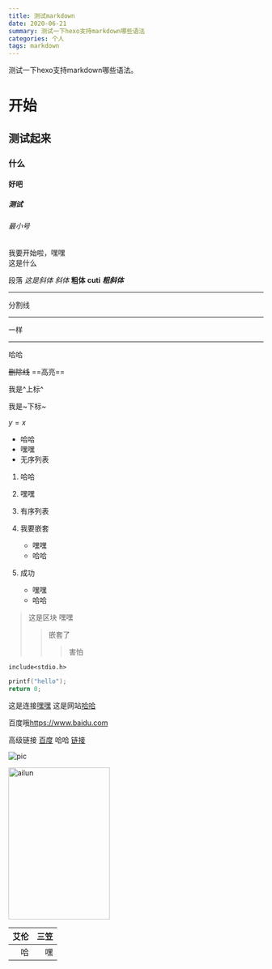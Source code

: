 ```yaml
---
title: 测试markdown
date: 2020-06-21
summary: 测试一下hexo支持markdown哪些语法
categories: 个人
tags: markdown
---
```

测试一下hexo支持markdown哪些语法。
# 开始
## 测试起来
### 什么
#### 好吧
##### 测试
###### 最小号

我要开始啦，嘿嘿  
这是什么

段落
*这是斜体*
_斜体_
**粗体**
__cuti__
***粗斜体***

***
分割线
* * *
一样
*****
哈哈

~~删除线~~
==高亮==

我是^上标^

我是~下标~

$y=x$

* 哈哈
* 嘿嘿
* 无序列表

1. 哈哈
2. 嘿嘿
3. 有序列表

4. 我要嵌套
     - 嘿嘿
     - 哈哈
5. 成功
     - 嘿嘿
     - 哈哈

> 这是区块
> 嘿嘿
>> 嵌套了 
>>>害怕

`include<stdio.h>`
```c
printf("hello");
return 0;
```

这是连接[嘿嘿](http://memax.top)
这是网站[哈哈](http://memax.top "帅爷的网站")

百度哦<https://www.baidu.com>

高级链接 [百度][1]
哈哈 [链接][2]

![pic](https://bkimg.cdn.bcebos.com/pic/72f082025aafa40f4bfb5747872d144f78f0f736b35a?x-bce-process=image/watermark,g_7,image_d2F0ZXIvYmFpa2UxNTA=,xp_5,yp_5 "eren")

<img src="https://bkimg.cdn.bcebos.com/pic/72f082025aafa40f4bfb5747872d144f78f0f736b35a?x-bce-process=image/watermark,g_7,image_d2F0ZXIvYmFpa2UxNTA=,xp_5,yp_5"  alt="ailun" width="200" height="300"/>

|艾伦|三笠|
|-:|-:|
|哈|嘿|



[1]:https://baidu.com/
[2]:http://memax.top/